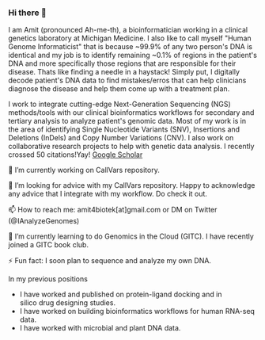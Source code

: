### Hi there 👋

I am Amit (pronounced Ah-me-th), a bioinformatician working in a clinical genetics laboratory at Michigan Medicine. I also like to call myself "Human Genome Informaticist" that is because ~99.9% of any two person's DNA is identical and my job is to identify remaining ~0.1% of regions in the patient's DNA and more specifically those regions that are responsible for their disease. Thats like finding a needle in a haystack! Simply put, I digitally decode patient's DNA data to find mistakes/erros that can help clinicians diagnose the disease and help them come up with a treatment plan. 

I work to integrate cutting-edge Next-Generation Sequencing (NGS) methods/tools with our clinical bioinformatics workflows for secondary and tertiary analysis to analyze patient's genomic data. Most of my work is in the area of identifying Single Nucleotide Variants (SNV), Insertions and Deletions (InDels) and Copy Number Variations (CNV). I also work on collaborative research projects to help with genetic data analysis. I recently crossed 50 citations!Yay! [Google Scholar](https://scholar.google.com/citations?user=3gs-sk8AAAAJ&hl=en)

🔭 I’m currently working on CallVars repository.

🤔 I’m looking for advice with my CallVars repository. Happy to acknowledge any advice that I integrate with my workflow. Do check it out. 

📫 How to reach me: amit4biotek[at]gmail.com or DM on Twitter (@IAnalyzeGenomes)

🌱 I’m currently learning to do Genomics in the Cloud (GITC). I have recently joined a GITC book club. 

⚡ Fun fact: I soon plan to sequence and analyze my own DNA.

In my previous positions 
 - I have worked and published on protein-ligand docking and in silico drug designing studies.
 - I have worked on building bioinformatics workflows for human RNA-seq data.
 - I have worked with microbial and plant DNA data.
